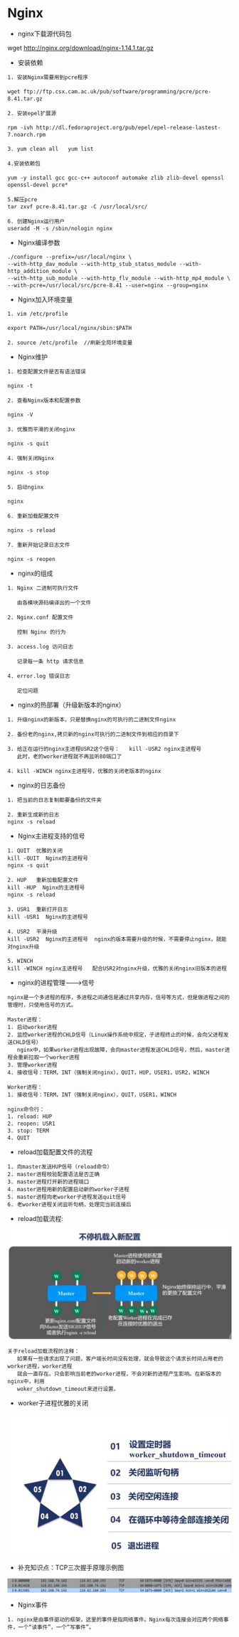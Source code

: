 # Nginx

* nginx下载源代码包

wget http://nginx.org/download/nginx-1.14.1.tar.gz

* 安装依赖
```
1. 安装Nginx需要用到pcre程序

wget ftp://ftp.csx.cam.ac.uk/pub/software/programming/pcre/pcre-8.41.tar.gz

2. 安装epel扩展源

rpm -ivh http://dl.fedoraproject.org/pub/epel/epel-release-lastest-7.noarch.rpm

3. yum clean all   yum list

4.安装依赖包

yum -y install gcc gcc-c++ autoconf automake zlib zlib-devel openssl openssl-devel pcre*

5.解压pcre
tar zxvf pcre-8.41.tar.gz -C /usr/local/src/

6. 创建Nginx运行用户
useradd -M -s /sbin/nologin nginx
```
* Nginx编译参数
```
./configure --prefix=/usr/local/nginx \
--with-http_dav_module --with-http_stub_status_module --with-http_addition_module \
--with-http_sub_module --with-http_flv_module --with-http_mp4_module \
--with-pcre=/usr/local/src/pcre-8.41 --user=nginx --group=nginx
```
* Nginx加入环境变量
```
1. vim /etc/profile

export PATH=/usr/local/nginx/sbin:$PATH

2. source /etc/profile  //刷新全局环境变量
```
* Nginx维护
```
1. 检查配置文件是否有语法错误

nginx -t

2. 查看Nginx版本和配置参数

nginx -V 

3. 优雅而平滑的关闭nginx

nginx -s quit

4. 强制关闭Nginx

nginx -s stop

5. 启动nginx

nginx

6. 重新加载配置文件

nginx -s reload

7. 重新开始记录日志文件

nginx -s reopen

```
* nginx的组成
```
1. Nginx 二进制可执行文件

   由各模块源码编译出的一个文件
  
2. Nginx.conf 配置文件

   控制 Nginx 的行为
  
3. access.log 访问日志
  
   记录每一条 http 请求信息
  
4. error.log 错误日志

   定位问题
```
* nginx的热部署（升级新版本的nginx）
```
1. 升级nginx的新版本，只是替换nginx的可执行的二进制文件nginx

2. 备份老的nginx,拷贝新的nginx可执行的二进制文件到相应的目录下

3. 给正在运行的nginx主进程USR2这个信号：   kill -USR2 nginx主进程号
   此时，老的worker进程就不再监听80端口了

4. kill -WINCH nginx主进程号，优雅的关闭老版本的nginx
```
* nginx的日志备份
```
1. 把当前的日志复制都要备份的文件夹

2. 重新生成新的日志
nginx -s reload

```
* Nginx主进程支持的信号
```
1. QUIT  优雅的关闭
kill -QUIT  Nginx的主进程号
nginx -s quit

2. HUP   重新加载配置文件
kill -HUP  Nginx的主进程号
nginx -s reload

3. USR1  重新打开日志
kill -USR1  Nginx的主进程号

4. USR2  平滑升级
kill -USR2  Nginx的主进程号  nginx的版本需要升级的时候，不需要停止nginx，就能对nginx升级

5. WINCH
kill -WINCH nginx主进程号   配合USR2对nginx升级，优雅的关闭nginx旧版本的进程
```
* nginx的进程管理--->信号
```
nginx是一个多进程的程序，多进程之间通信是通过共享内存，信号等方式，但是做进程之间的管理时，只使用信号的方式。

Master进程：
1. 启动worker进程
2. 监控worker进程的CHLD信号（Linux操作系统中规定，子进程终止的时候，会向父进程发送CHLD信号）
   nginx中，如果worker进程出现故障，会向master进程发送CHLD信号，然后，master进程会重新拉取一个worker进程
3. 管理worker进程
4. 接收信号：TERM，INT（强制关闭nginx），QUIT，HUP，USER1，USR2，WINCH

Worker进程：
1. 接收信号：TERM，INT（强制关闭nginx），QUIT，USER1，WINCH

nginx命令行：
1. reload: HUP
2. reopen: USR1
3. stop: TERM
4. QUIT
```
* reload加载配置文件的流程
```
1. 向master发送HUP信号（reload命令）
2. master进程校验配置语法是否正确
3. master进程打开新的进程端口
4. master进程用新的配置启动新的worker子进程
5. master进程向老worker子进程发送quit信号
6. 老worker进程关闭监听句柄，处理完当前连接后
```
* reload加载流程:

![](https://github.com/Yangliangfeng/PHP/raw/master/Images/1560355226.png)

```
关于reload加载流程的注释：
   如果有一些请求出现了问题，客户端长时间没有处理，就会导致这个请求长时间占用老的worker进程，worker进程
   就会一直存在。只会影响当前老的worker进程，不会对新的进程产生影响。在新版本的nginx中，利用
   woker_shutdown_timeout来进行设置。
```

* worker子进程优雅的关闭

![](https://github.com/Yangliangfeng/PHP/raw/master/Images/nginx_shutdown.png)

* 补充知识点：TCP三次握手原理示例图

![](https://github.com/Yangliangfeng/PHP/raw/master/Images/tcp_connect.png)

* Nginx事件
```
1. nginx是由事件驱动的框架，这里的事件是指网络事件。Nginx每次连接会对应两个网络事件，一个“读事件”，一个“写事件”。
```









